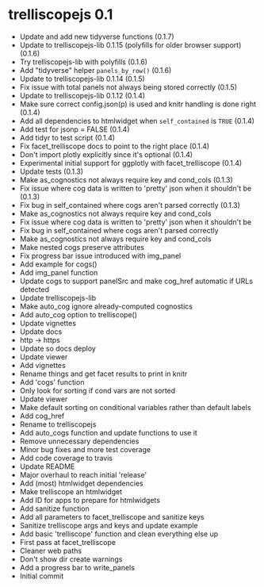 # trelliscopejs 0.1

- Update and add new tidyverse functions (0.1.7)
- Update to trelliscopejs-lib 0.1.15 (polyfills for older browser support) (0.1.6)
- Try trelliscopejs-lib with polyfills (0.1.6)
- Add "tidyverse" helper `panels_by_row()` (0.1.6)
- Update to trelliscopejs-lib 0.1.14 (0.1.5)
- Fix issue with total panels not always being stored correctly (0.1.5)
- Update to trelliscopejs-lib 0.1.12 (0.1.4)
- Make sure correct config.json(p) is used and knitr handling is done right (0.1.4)
- Add all dependencies to htmlwidget when `self_contained` is `TRUE` (0.1.4)
- Add test for jsonp = FALSE (0.1.4)
- Add tidyr to test script (0.1.4)
- Fix facet_trelliscope docs to point to the right place (0.1.4)
- Don't import plotly explicitly since it's optional (0.1.4)
- Experimental initial support for ggplotly with facet_trelliscope (0.1.4)
- Update tests (0.1.3)
- Make as_cognostics not always require key and cond_cols (0.1.3)
- Fix issue where cog data is written to 'pretty' json when it shouldn't be (0.1.3)
- Fix bug in self_contained where cogs aren't parsed correctly (0.1.3)
- Make as_cognostics not always require key and cond_cols
- Fix issue where cog data is written to 'pretty' json when it shouldn't be
- Fix bug in self_contained where cogs aren't parsed correctly
- Make as_cognostics not always require key and cond_cols
- Make nested cogs preserve attributes
- Fix progress bar issue introduced with img_panel
- Add example for cogs()
- Add img_panel function
- Update cogs to support panelSrc and make cog_href automatic if URLs detected
- Update trelliscopejs-lib
- Make auto_cog ignore already-computed cognostics
- Add auto_cog option to trelliscope()
- Update vignettes
- Update docs
- http -> https
- Update so docs deploy
- Update viewer
- Add vignettes
- Rename things and get facet results to print in knitr
- Add 'cogs' function
- Only look for sorting if cond vars are not sorted
- Update viewer
- Make default sorting on conditional variables rather than default labels
- Add cog_href
- Rename to trelliscopejs
- Add auto_cogs function and update functions to use it
- Remove unnecessary dependencies
- Minor bug fixes and more test coverage
- Add code coverage to travis
- Update README
- Major overhaul to reach initial 'release'
- Add (most) htmlwidget dependencies
- Make trelliscope an htmlwidget
- Add ID for apps to prepare for htmlwidgets
- Add sanitize function
- Add all parameters to facet_trelliscope and sanitize keys
- Sanitize trelliscope args and keys and update example
- Add basic 'trelliscope' function and clean everything else up
- First pass at facet_trelliscope
- Cleaner web paths
- Don't show dir create warnings
- Add a progress bar to write_panels
- Initial commit
